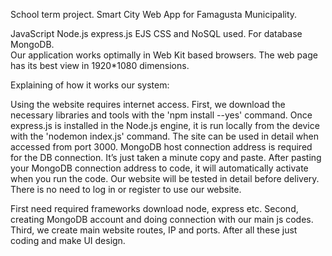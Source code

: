 School term project. Smart City Web App for Famagusta Municipality.

JavaScript Node.js express.js EJS CSS and NoSQL used. For database MongoDB.  
Our application works optimally in Web Kit based browsers. The web page has its best view in 1920*1080 dimensions.

Explaining of how it works our system:

Using the website requires internet access. First, we download the necessary libraries and tools with the 'npm install --yes' command. Once express.js is installed in the Node.js engine, it is run locally from the device with the 'nodemon index.js' command. The site can be used in detail when accessed from port 3000. MongoDB host connection address is required for the DB connection. It’s just taken a minute copy and paste. After pasting your MongoDB connection address to code, it will automatically activate when you run the code. Our website will be tested in detail before delivery. There is no need to log in or register to use our website.

First need required frameworks download node, express etc. Second, creating MongoDB account and doing connection with our main js codes. Third, we create main website routes, IP and ports. After all these just coding and make UI design. 
